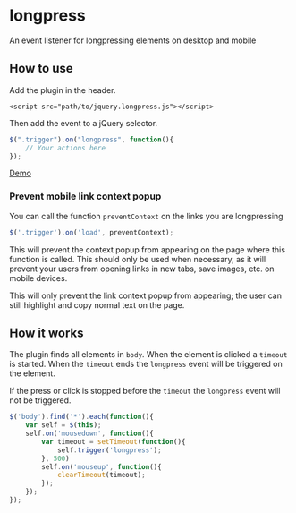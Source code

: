 # longpress
An event listener for longpressing elements on desktop and mobile
## How to use
Add the plugin in the header.
```html5
<script src="path/to/jquery.longpress.js"></script>
```
Then add the event to a jQuery selector.
```javascript
$(".trigger").on("longpress", function(){
	// Your actions here
});
```
[Demo](http://gunnyarts.github.io/longpress/demo/)

### Prevent mobile link context popup
You can call the function `preventContext` on the links you are longpressing
```javascript
$('.trigger').on('load', preventContext);

```
This will prevent the context popup from appearing on the page where this function is called. This should only be used when necessary, as it will prevent your users from opening links in new tabs, save images, etc. on mobile devices.

This will only prevent the link context popup from appearing; the user can still highlight and copy normal text on the page.
## How it works
The plugin finds all elements in `body`.
When the element is clicked a `timeout` is started. When the `timeout` ends the `longpress` event will be triggered on the element.

If the press or click is stopped before the `timeout` the `longpress` event will not be triggered.
```javascript
$('body').find('*').each(function(){
	var self = $(this);
	self.on('mousedown', function(){
		var timeout = setTimeout(function(){
			self.trigger('longpress');
		}, 500)
		self.on('mouseup', function(){
			clearTimeout(timeout);
		});
	});
});
```